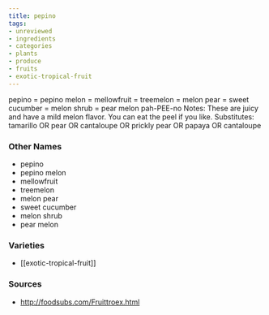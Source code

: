 ```yaml
---
title: pepino
tags:
- unreviewed
- ingredients
- categories
- plants
- produce
- fruits
- exotic-tropical-fruit
---
```

pepino = pepino melon = mellowfruit = treemelon = melon pear = sweet cucumber = melon shrub = pear melon pah-PEE-no Notes: These are juicy and have a mild melon flavor. You can eat the peel if you like. Substitutes: tamarillo OR pear OR cantaloupe OR prickly pear OR papaya OR cantaloupe

### Other Names

* pepino
* pepino melon
* mellowfruit
* treemelon
* melon pear
* sweet cucumber
* melon shrub
* pear melon

### Varieties

* [[exotic-tropical-fruit]]

### Sources
* http://foodsubs.com/Fruittroex.html
